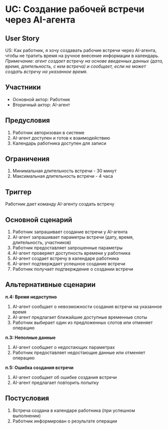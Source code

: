 # UC: Создание рабочей встречи через AI-агента

## User Story
US: Как работник, я хочу создавать рабочие встречи через AI-агента, чтобы не тратить время на ручное внесение информации в календарь.
*Примечание: агент создает встречу на основе введенных данных (дата, время, длительность, с кем встреча) и сообщает, если не может создать встречу на указанное время.*

## Участники
- Основной актор: Работник
- Вторичный актор: AI-агент

## Предусловия
1. Работник авторизован в системе
2. AI-агент доступен и готов к взаимодействию
3. Календарь работника доступен для записи

## Ограничения
1. Минимальная длительность встречи - 30 минут
2. Максимальная длительность встречи - 4 часа

## Триггер
Работник дает команду AI-агенту создать встречу

## Основной сценарий
1. Работник запрашивает создание встречи у AI-агента
2. AI-агент запрашивает параметры встречи (дату, время, длительность, участников)
3. Работник предоставляет запрошенные параметры
4. AI-агент проверяет доступность времени у работника
5. AI-агент создает встречу в календаре работника
6. AI-агент подтверждает успешное создание встречи
7. Работник получает подтверждение о создании встречи

## Альтернативные сценарии
**п.4: Время недоступно**
1. AI-агент сообщает о невозможности создания встречи на указанное время
2. AI-агент предлагает ближайшие доступные временные слоты
3. Работник выбирает один из предложенных слотов или отменяет операцию

**п.3: Неполные данные**
1. AI-агент сообщает о недостающих параметрах
2. Работник предоставляет недостающие данные или отменяет операцию

**п.5: Ошибка создания встречи**
1. AI-агент сообщает об ошибке создания встречи
2. AI-агент предлагает повторить попытку 

## Постусловия
1. Встреча создана в календаре работника (при успешном выполнении)
2. Работник информирован о результате операции
